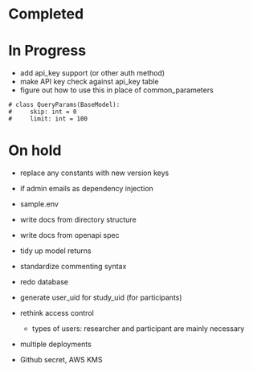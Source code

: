 # Completed

# In Progress
- add api_key support (or other auth method)
- make API key check against api_key table
- figure out how to use this in place of common_parameters
```
# class QueryParams(BaseModel):
#     skip: int = 0
#     limit: int = 100
```

# On hold
- replace any constants with new version keys
- if admin emails as dependency injection
- sample.env
- write docs from directory structure
- write docs from openapi spec
- tidy up model returns
- standardize commenting syntax
- redo database

- generate user_uid for study_uid (for participants)
- rethink access control
  - types of users: researcher and participant are mainly necessary
- multiple deployments
- Github secret, AWS KMS